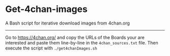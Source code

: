 # Get-4chan-images
A Bash script for iterative download images from 4chan.org

---

Go to https://4chan.org/ and copy the URLs of the Boards your are interested and paste them line-by-line in the `4chan_sources.txt` file.
Then execute the script with `./get4chanImages.sh`
